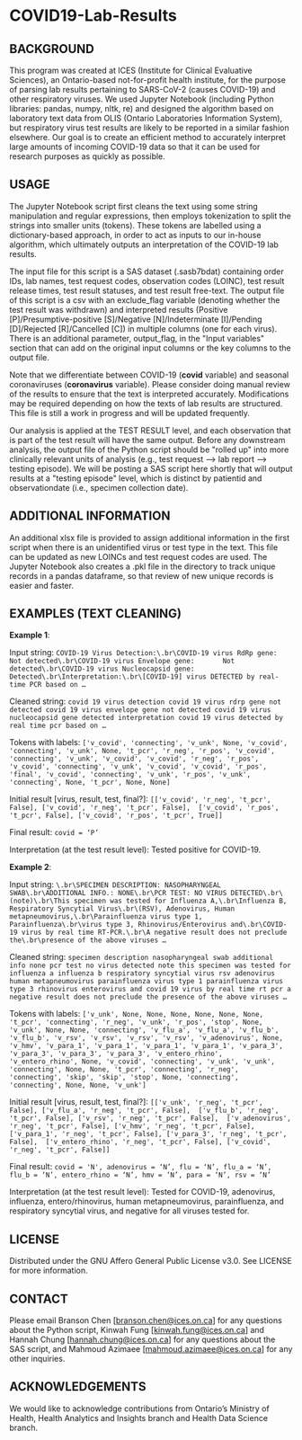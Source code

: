 # COVID19-Lab-Results


BACKGROUND
----------
This program was created at ICES (Institute for Clinical Evaluative Sciences), an Ontario-based not-for-profit health institute, for the purpose of parsing lab results pertaining to SARS-CoV-2 (causes COVID-19) and other respiratory viruses. We used Jupyter Notebook (including Python libraries: pandas, numpy,  nltk,  re) and designed the algorithm based on laboratory text data from OLIS (Ontario Laboratories Information System), but respiratory virus test results are likely to be reported in a similar fashion elsewhere. Our goal is to create an efficient method to accurately interpret large amounts of incoming COVID-19 data so that it can be used for research purposes as quickly as possible. 

USAGE
-----
The Jupyter Notebook script first cleans the text using some string manipulation and regular expressions, then employs tokenization to split the strings into smaller units (tokens). These tokens are labelled using a dictionary-based approach, in order to act as inputs to our in-house algorithm, which ultimately outputs an interpretation of the COVID-19 lab results.

The input file for this script is a SAS dataset (.sasb7bdat) containing order IDs, lab names, test request codes, observation codes (LOINC), test result release times, test result statuses, and test result free-text. The output file of this script is a csv with an exclude_flag variable (denoting whether the test result was withdrawn) and interpreted results (Positive [P]/Presumptive-positive [S]/Negative [N]/Indeterminate [I]/Pending [D]/Rejected [R]/Cancelled [C]) in multiple columns (one for each virus). There is an additional parameter, output_flag, in the "Input variables" section that can add on the original input columns or the key columns to the output file.

Note that we differentiate between COVID-19 (**covid** variable) and seasonal coronaviruses (**coronavirus** variable). Please consider doing manual review of the results to ensure that the text is interpreted accurately. Modifications may be required depending on how the texts of lab results are structured. This file is still a work in progress and will be updated frequently.

Our analysis is applied at the TEST RESULT level, and each observation that is part of the test result will have the same output. Before any downstream analysis, the output file of the Python script should be "rolled up" into more clinically relevant units of analysis (e.g., test request --> lab report --> testing episode). We will be posting a SAS script here shortly that will output results at a "testing episode" level, which is distinct by patientid and observationdate (i.e., specimen collection date).

ADDITIONAL INFORMATION
----------------------
An additional xlsx file is provided to assign additional information in the first script when there is an unidentified virus or test type in the text. This file can be updated as new LOINCs and test request codes are used. The Jupyter Notebook also creates a .pkl file in the directory to track unique records in a pandas dataframe, so that review of new unique records is easier and faster.

EXAMPLES (TEXT CLEANING)
------------------------
**Example 1**:

Input string:
`COVID-19 Virus Detection:\.br\COVID-19 virus RdRp gene:           Not detected\.br\COVID-19 virus Envelope gene:       Not detected\.br\COVID-19 virus Nucleocapsid gene:   Detected\.br\Interpretation:\.br\[COVID-19] virus DETECTED by real-time PCR based on …`

Cleaned string:
`covid 19 virus detection covid 19 virus rdrp gene not detected covid 19 virus envelope gene not detected covid 19 virus nucleocapsid gene detected interpretation covid 19 virus detected by real time pcr based on …`

Tokens with labels:
`['v_covid', 'connecting', 'v_unk', None, 'v_covid', 'connecting', 'v_unk', None, 't_pcr', 'r_neg', 'r_pos', 'v_covid', 'connecting', 'v_unk', 'v_covid', 'v_covid', 'r_neg', 'r_pos', 'v_covid', 'connecting', 'v_unk', 'v_covid', 'v_covid', 'r_pos', 'final', 'v_covid', 'connecting', 'v_unk', 'r_pos', 'v_unk', 'connecting', None, 't_pcr', None, None]`

Initial result [virus, result, test, final?]:
`[['v_covid', 'r_neg', 't_pcr', False], ['v_covid', 'r_neg', 't_pcr', False], 
['v_covid', 'r_pos', 't_pcr', False], ['v_covid', 'r_pos', 't_pcr', True]]`

Final result:
`covid = ‘P’`

Interpretation (at the test result level):
Tested positive for COVID-19.

**Example 2**:

Input string:
`\.br\SPECIMEN DESCRIPTION: NASOPHARYNGEAL SWAB\.br\ADDITIONAL INFO.: NONE\.br\PCR TEST: NO VIRUS DETECTED\.br\(note)\.br\This specimen was tested for Influenza A,\.br\Influenza B, Respiratory Syncytial Virus\.br\(RSV), Adenovirus, Human metapneumovirus,\.br\Parainfluenza virus type 1, Parainfluenza\.br\virus type 3, Rhinovirus/Enterovirus and\.br\COVID-19 virus by real time RT-PCR.\.br\A negative result does not preclude the\.br\presence of the above viruses …`

Cleaned string:
`specimen description nasopharyngeal swab additional info none pcr test no virus detected note this specimen was tested for influenza a influenza b respiratory syncytial virus rsv adenovirus human metapneumovirus parainfluenza virus type 1 parainfluenza virus type 3 rhinovirus enterovirus and covid 19 virus by real time rt pcr a negative result does not preclude the presence of the above viruses …`

Tokens with labels:
`['v_unk', None, None, None, None, None, None, 't_pcr', 'connecting', 'r_neg', 'v_unk', 'r_pos', 'stop', None, 'v_unk', None, None, 'connecting', 'v_flu_a', 'v_flu_a', 'v_flu_b', 'v_flu_b', 'v_rsv', 'v_rsv', 'v_rsv', 'v_rsv', 'v_adenovirus', None, 'v_hmv', 'v_para_1', 'v_para_1', 'v_para_1', 'v_para_1', 'v_para_3', 'v_para_3', 'v_para_3', 'v_para_3', 'v_entero_rhino', 'v_entero_rhino', None, 'v_covid', 'connecting', 'v_unk', 'v_unk', 'connecting', None, None, 't_pcr', 'connecting', 'r_neg', 'connecting', 'skip', 'skip', 'stop', None, 'connecting', 'connecting', None, None, 'v_unk']`

Initial result [virus, result, test, final?]:
`[['v_unk', 'r_neg', 't_pcr', False], ['v_flu_a', 'r_neg', 't_pcr', False], 
['v_flu_b', 'r_neg', 't_pcr', False], ['v_rsv', 'r_neg', 't_pcr', False], 
['v_adenovirus', 'r_neg', 't_pcr', False], ['v_hmv', 'r_neg', 't_pcr', False], 
['v_para_1', 'r_neg', 't_pcr', False], ['v_para_3', 'r_neg', 't_pcr', False], 
['v_entero_rhino', 'r_neg', 't_pcr', False], ['v_covid', 'r_neg', 't_pcr', False]]`

Final result:
`covid = 'N', adenovirus = ‘N’, flu = ‘N’, flu_a = ‘N’, flu_b = ‘N’, entero_rhino = ‘N’, hmv = ‘N’, para = ‘N’, rsv = ‘N’`

Interpretation (at the test result level):
Tested for COVID-19, adenovirus, influenza, entero/rhinovirus, human metapneumovirus, parainfluenza, and respiratory syncytial virus, and negative for all viruses tested for.

LICENSE
-------
Distributed under the GNU Affero General Public License v3.0. See LICENSE for more information.

CONTACT
-------
Please email Branson Chen [branson.chen@ices.on.ca] for any questions about the Python script, Kinwah Fung [kinwah.fung@ices.on.ca] and Hannah Chung [hannah.chung@ices.on.ca] for any questions about the SAS script, and Mahmoud Azimaee [mahmoud.azimaee@ices.on.ca] for any other inquiries.

ACKNOWLEDGEMENTS
----------------
We would like to acknowledge contributions from Ontario’s Ministry of Health, Health Analytics and Insights branch and Health Data Science branch.
